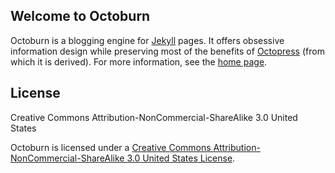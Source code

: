 ## Welcome to Octoburn


Octoburn is a blogging engine for
[Jekyll](https://github.com/mojombo/jekyll) pages. It offers obsessive
information design while preserving most of the benefits of
[Octopress](https://github.com/imathis/octopress) (from which it is
derived). For more information, see the [home
page](http://hholz.com/octoburn/).


## License
Creative Commons Attribution-NonCommercial-ShareAlike 3.0 United States

Octoburn is licensed under a [Creative Commons
Attribution-NonCommercial-ShareAlike 3.0 United States
License](http://creativecommons.org/licenses/by-nc-sa/3.0/us/).

